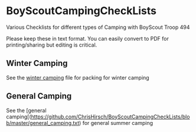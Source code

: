 # BoyScoutCampingCheckLists
Various Checklists for different types of Camping with BoyScout Troop 494

Please keep these in text format. You can easily convert to PDF for printing/sharing but editing is critical. 

## Winter Camping
See the [winter camping](https://github.com/ChrisHirsch/BoyScoutCampingCheckLists/blob/master/winter_camping.txt) file for packing for winter camping

## General Camping
See the [general camping[(https://github.com/ChrisHirsch/BoyScoutCampingCheckLists/blob/master/general_camping.txt) for general summer camping
